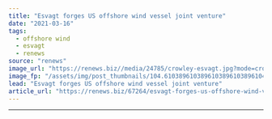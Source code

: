 ```yaml
---
title: "Esvagt forges US offshore wind vessel joint venture"
date: "2021-03-16"
tags: 
  - offshore wind
  - esvagt
  - renews
source: "renews"
image_url: "https://renews.biz//media/24785/crowley-esvagt.jpg?mode=crop&width=770&heightratio=0.6103896103896103896103896104&slimmage=true"
image_fp: "/assets/img/post_thumbnails/104.6103896103896103896103896104&slimmage=true"
lead: "Esvagt forges US offshore wind vessel joint venture"
article_url: "https://renews.biz/67264/esvagt-forges-us-offshore-wind-vessel-joint-venture/"
---
```


---
